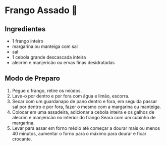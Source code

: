 # Frango Assado :chicken:

## Ingredientes

- 1 frango inteiro
- margarina ou manteiga com sal
- sal
- 1 cebola grande descascada inteira
- alecrim e manjericão ou ervas finas desidratadas



## Modo de Preparo

1. Pegue o frango, retire os miúdos.
2. Lave-o por dentro e por fora com água e limão, escorra.
3. Secar com um guardanapo de pano dentro e fora, em seguida passar sal por dentro e por fora, fazer o mesmo com a margarina ou manteiga.
4. Colocar em uma assadeira, adicionar a cebola inteira e os galhos de alecrim e manjericão no interior do frango Seara com um cubinho de margarina.
5. Levar para assar em forno médio até começar a dourar mais ou menos 40 minutos, aumentar o forno para o máximo para dourar e ficar crocante.



